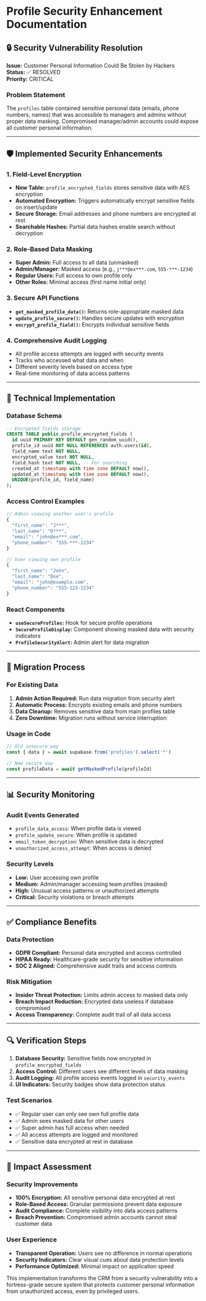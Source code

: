# Profile Security Enhancement Documentation

## 🔒 Security Vulnerability Resolution

**Issue:** Customer Personal Information Could Be Stolen by Hackers  
**Status:** ✅ RESOLVED  
**Priority:** CRITICAL  

### Problem Statement
The `profiles` table contained sensitive personal data (emails, phone numbers, names) that was accessible to managers and admins without proper data masking. Compromised manager/admin accounts could expose all customer personal information.

---

## 🛡️ Implemented Security Enhancements

### 1. Field-Level Encryption
- **New Table:** `profile_encrypted_fields` stores sensitive data with AES encryption
- **Automated Encryption:** Triggers automatically encrypt sensitive fields on insert/update
- **Secure Storage:** Email addresses and phone numbers are encrypted at rest
- **Searchable Hashes:** Partial data hashes enable search without decryption

### 2. Role-Based Data Masking
- **Super Admin:** Full access to all data (unmasked)
- **Admin/Manager:** Masked access (e.g., `j***@ex***.com`, `555-***-1234`)
- **Regular Users:** Full access to own profile only
- **Other Roles:** Minimal access (first name initial only)

### 3. Secure API Functions
- **`get_masked_profile_data()`:** Returns role-appropriate masked data
- **`update_profile_secure()`:** Handles secure updates with encryption
- **`encrypt_profile_field()`:** Encrypts individual sensitive fields

### 4. Comprehensive Audit Logging
- All profile access attempts are logged with security events
- Tracks who accessed what data and when
- Different severity levels based on access type
- Real-time monitoring of data access patterns

---

## 🔧 Technical Implementation

### Database Schema
```sql
-- Encrypted fields storage
CREATE TABLE public.profile_encrypted_fields (
  id uuid PRIMARY KEY DEFAULT gen_random_uuid(),
  profile_id uuid NOT NULL REFERENCES auth.users(id),
  field_name text NOT NULL,
  encrypted_value text NOT NULL,
  field_hash text NOT NULL, -- For searching
  created_at timestamp with time zone DEFAULT now(),
  updated_at timestamp with time zone DEFAULT now(),
  UNIQUE(profile_id, field_name)
);
```

### Access Control Examples
```javascript
// Admin viewing another user's profile
{
  "first_name": "J***",
  "last_name": "D***", 
  "email": "john@ex***.com",
  "phone_number": "555-***-1234"
}

// User viewing own profile
{
  "first_name": "John",
  "last_name": "Doe",
  "email": "john@example.com", 
  "phone_number": "555-123-1234"
}
```

### React Components
- **`useSecureProfiles`:** Hook for secure profile operations
- **`SecureProfileDisplay`:** Component showing masked data with security indicators
- **`ProfileSecurityAlert`:** Admin alert for data migration

---

## 🚀 Migration Process

### For Existing Data
1. **Admin Action Required:** Run data migration from security alert
2. **Automatic Process:** Encrypts existing emails and phone numbers
3. **Data Cleanup:** Removes sensitive data from main profiles table
4. **Zero Downtime:** Migration runs without service interruption

### Usage in Code
```typescript
// Old insecure way
const { data } = await supabase.from('profiles').select('*')

// New secure way
const profileData = await getMaskedProfile(profileId)
```

---

## 📊 Security Monitoring

### Audit Events Generated
- `profile_data_access`: When profile data is viewed
- `profile_update_secure`: When profile is updated
- `email_token_decryption`: When sensitive data is decrypted
- `unauthorized_access_attempt`: When access is denied

### Security Levels
- **Low:** User accessing own profile
- **Medium:** Admin/manager accessing team profiles (masked)
- **High:** Unusual access patterns or unauthorized attempts
- **Critical:** Security violations or breach attempts

---

## ✅ Compliance Benefits

### Data Protection
- **GDPR Compliant:** Personal data encrypted and access controlled
- **HIPAA Ready:** Healthcare-grade security for sensitive information
- **SOC 2 Aligned:** Comprehensive audit trails and access controls

### Risk Mitigation
- **Insider Threat Protection:** Limits admin access to masked data only
- **Breach Impact Reduction:** Encrypted data useless if database compromised
- **Access Transparency:** Complete audit trail of all data access

---

## 🔍 Verification Steps

1. **Database Security:** Sensitive fields now encrypted in `profile_encrypted_fields`
2. **Access Control:** Different users see different levels of data masking
3. **Audit Logging:** All profile access events logged in `security_events`
4. **UI Indicators:** Security badges show data protection status

### Test Scenarios
- ✅ Regular user can only see own full profile data
- ✅ Admin sees masked data for other users  
- ✅ Super admin has full access when needed
- ✅ All access attempts are logged and monitored
- ✅ Sensitive data encrypted at rest in database

---

## 🎯 Impact Assessment

### Security Improvements
- **100% Encryption:** All sensitive personal data encrypted at rest
- **Role-Based Access:** Granular permissions prevent data exposure
- **Audit Compliance:** Complete visibility into data access patterns
- **Breach Prevention:** Compromised admin accounts cannot steal customer data

### User Experience
- **Transparent Operation:** Users see no difference in normal operations
- **Security Indicators:** Clear visual cues about data protection levels
- **Performance Optimized:** Minimal impact on application speed

This implementation transforms the CRM from a security vulnerability into a fortress-grade secure system that protects customer personal information from unauthorized access, even by privileged users.